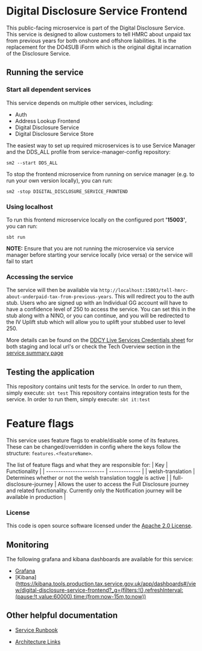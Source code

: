 
# Digital Disclosure Service Frontend

This public-facing microservice is part of the Digital Disclosure Service. This service is designed to allow customers to tell HMRC about unpaid tax from previous years for both onshore and offshore liabilities. It is the replacement for the DO4SUB iForm which is the original digital incarnation of the Disclosure Service.

## Running the service

### Start all dependent services
This service depends on multiple other services, including:
- Auth
- Address Lookup Frontend
- Digital Disclosure Service
- Digital Disclosure Service Store

The easiest way to set up required microservices is to use Service Manager and the DDS_ALL profile from service-manager-config repository:

```
sm2 --start DDS_ALL
```

To stop the frontend microservice from running on service manager (e.g. to run your own version locally), you can run:

```
sm2 -stop DIGITAL_DISCLOSURE_SERVICE_FRONTEND
```

### Using localhost

To run this frontend microservice locally on the configured port **'15003'**, you can run:

```
sbt run 
```

**NOTE:** Ensure that you are not running the microservice via service manager before starting your service locally (vice versa) or the service will fail to start

### Accessing the service
The service will then be available via `http://localhost:15003/tell-hmrc-about-underpaid-tax-from-previous-years`.
This will redirect you to the auth stub. Users who are signed up with an Individual GG account will have to have a confidence level of 250 to access the service.
You can set this in the stub along with a NINO, or you can continue, and you will be redirected to the IV Uplift stub
which will allow you to uplift your stubbed user to level 250.

More details can be found on the
[DDCY Live Services Credentials sheet](https://docs.google.com/spreadsheets/d/1ecLTROmzZtv97jxM-5LgoujinGxmDoAuZauu2tFoAVU/edit?gid=1186990023#gid=1186990023)
for both staging and local url's or check the Tech Overview section in the
[service summary page ](https://confluence.tools.tax.service.gov.uk/display/ELSY/DDS+Service+Summary)


## Testing the application
This repository contains unit tests for the service. In order to run them, simply execute:
`sbt test`
This repository contains integration tests for the service. In order to run them, simply execute:
`sbt it:test`

# Feature flags
This service uses feature flags to enable/disable some of its features. These can be changed/overridden in config where the keys follow the structure: `features.<featureName>`.

The list of feature flags and what they are responsible for:
| Key                      | Functionality |
| ------------------------ | ------------- |
| welsh-translation        | Determines whether or not the welsh translation toggle is active  |
| full-disclosure-journey  | Allows the user to access the Full Disclosure journey and related functionality. Currently only the Notification journey will be available in production |

### License

This code is open source software licensed under the [Apache 2.0 License]("http://www.apache.org/licenses/LICENSE-2.0.html").


## Monitoring

The following grafana and kibana dashboards are available for this service:

* [Grafana](https://grafana.tools.production.tax.service.gov.uk/d/digital-disclosure-service-frontend/digital-disclosure-service-frontend?orgId=1&from=now-24h&to=now&timezone=browser&var-ecsServiceName=ecs-digital-disclosure-service-frontend-public-Service-srAPg1gW8rK1&var-ecsServicePrefix=ecs-digital-disclosure-service-frontend-public&refresh=15m)
* [Kibana](https://kibana.tools.production.tax.service.gov.uk/app/dashboards#/view/digital-disclosure-service-frontend?_g=(filters:!(),refreshInterval:(pause:!t,value:60000),time:(from:now-15m,to:now))


## Other helpful documentation

* [Service Runbook](https://confluence.tools.tax.service.gov.uk/display/ELSY/Digital+Disclosure+Service+%28DDS%29+Runbook)

* [Architecture Links](https://confluence.tools.tax.service.gov.uk/pages/viewpage.action?pageId=857113254)
